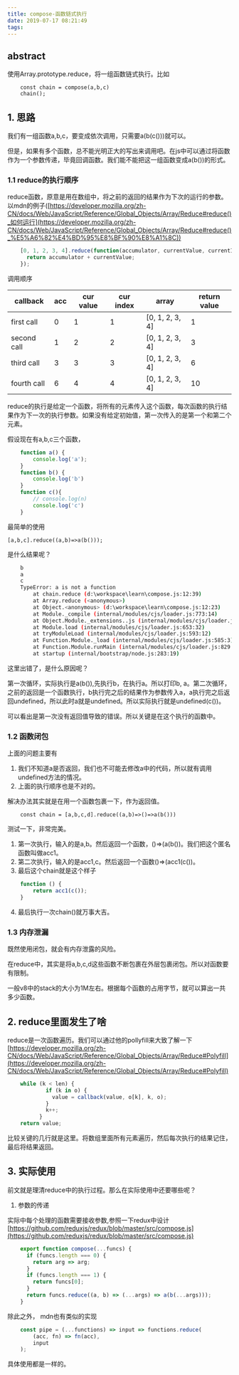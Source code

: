 ```yaml
---
title: compose-函数链式执行
date: 2019-07-17 08:21:49
tags:
---
```

## abstract

使用Array.prototype.reduce，将一组函数链式执行。比如
```
    const chain = compose(a,b,c)
    chain();
```
## 1. 思路

我们有一组函数a,b,c，要变成依次调用，只需要a(b(c()))就可以。

但是，如果有多个函数，总不能光明正大的写出来调用吧。在js中可以通过将函数作为一个参数传递，毕竟回调函数。我们能不能把这一组函数变成a(b())的形式。

### 1.1 reduce的执行顺序

reduce函数，原意是用在数组中，将之前的返回的结果作为下次的运行的参数。以mdn的例子([https://developer.mozilla.org/zh-CN/docs/Web/JavaScript/Reference/Global_Objects/Array/Reduce#reduce()_如何运行](https://developer.mozilla.org/zh-CN/docs/Web/JavaScript/Reference/Global_Objects/Array/Reduce#reduce()_%E5%A6%82%E4%BD%95%E8%BF%90%E8%A1%8C))
```js
    [0, 1, 2, 3, 4].reduce(function(accumulator, currentValue, currentIndex, array){
      return accumulator + currentValue;
    });
```
调用顺序

|callback|acc|cur value | cur index | array | return value|
|--|--|--|--|--|--|
first call | 0 | 1 | 1 | \[0, 1, 2, 3, 4\] | 1 |
second call | 1 | 2 | 2 | \[0, 1, 2, 3, 4\] | 3 |
third call | 3 | 3 | 3 | \[0, 1, 2, 3, 4\] |6 |
fourth call | 6 | 4 | 4 | \[0, 1, 2, 3, 4\] | 10 |

reduce的执行是给定一个函数，将所有的元素传入这个函数，每次函数的执行结果作为下一次的执行参数。如果没有给定初始值，第一次传入的是第一个和第二个元素。

假设现在有a,b,c三个函数，
```js
    function a() {
        console.log('a');
    }
    function b() {
        console.log('b')
    }
    function c(){
        // console.log(n)
        console.log('c')
    }
```
最简单的使用

    [a,b,c].reduce((a,b)=>a(b()));

是什么结果呢？
```bash
    b
    a
    c 
    TypeError: a is not a function
        at chain.reduce (d:\workspace\learn\compose.js:12:39)
        at Array.reduce (<anonymous>)
        at Object.<anonymous> (d:\workspace\learn\compose.js:12:23)
        at Module._compile (internal/modules/cjs/loader.js:773:14)
        at Object.Module._extensions..js (internal/modules/cjs/loader.js:787:10)
        at Module.load (internal/modules/cjs/loader.js:653:32)
        at tryModuleLoad (internal/modules/cjs/loader.js:593:12)
        at Function.Module._load (internal/modules/cjs/loader.js:585:3)
        at Function.Module.runMain (internal/modules/cjs/loader.js:829:12)
        at startup (internal/bootstrap/node.js:283:19)
```
这里出错了，是什么原因呢？

第一次循环，实际执行是a(b()),先执行b，在执行a。所以打印b, a。第二次循环，之前的返回是一个函数执行，b执行完之后的结果作为参数传入a，a执行完之后返回undefined，所以此时a就是undefined。所以实际执行就是undefined(c())。

可以看出是第一次没有返回值导致的错误。所以关键是在这个执行的函数中。

### 1.2 函数闭包

上面的问题主要有

1. 我们不知道a是否返回，我们也不可能去修改a中的代码，所以就有调用undefined方法的情况。
2. 上面的执行顺序也是不对的。

解决办法其实就是在用一个函数包裹一下，作为返回值。
```
    const chain = [a,b,c,d].reduce((a,b)=>()=>a(b()))
```
测试一下，非常完美。

1. 第一次执行，输入的是a,b。然后返回一个函数，()⇒(a(b())。我们把这个匿名函数叫做acc1。
2. 第二次执行，输入的是acc1,c。然后返回一个函数()⇒(acc1(c())。
3. 最后这个chain就是这个样子
```js
    function () {
    	return acc1(c());
    }
```
4. 最后执行一次chain()就万事大吉。

### 1.3 内存泄漏

既然使用闭包，就会有内存泄露的风险。

在reduce中，其实是将a,b,c,d这些函数不断包裹在外层包裹闭包。所以对函数要有限制。

一般v8中的stack的大小为1M左右。根据每个函数的占用字节，就可以算出一共多少函数。

## 2. reduce里面发生了啥

reduce是一次函数遍历。我们可以通过他的pollyfill来大致了解一下[https://developer.mozilla.org/zh-CN/docs/Web/JavaScript/Reference/Global_Objects/Array/Reduce#Polyfill](https://developer.mozilla.org/zh-CN/docs/Web/JavaScript/Reference/Global_Objects/Array/Reduce#Polyfill)
```js
    while (k < len) {
            if (k in o) {
              value = callback(value, o[k], k, o);
            }
            k++;
          }
    return value;
```
比较关键的几行就是这里。将数组里面所有元素遍历，然后每次执行的结果记住，最后将结果返回。

## 3. 实际使用

前文就是理清reduce中的执行过程。那么在实际使用中还要哪些呢？

1. 参数的传递

实际中每个处理的函数需要接收参数,参照一下redux中设计 [https://github.com/reduxjs/redux/blob/master/src/compose.js](https://github.com/reduxjs/redux/blob/master/src/compose.js)
```js
    export function compose(...funcs) {
      if (funcs.length === 0) {
        return arg => arg;
      }
      if (funcs.length === 1) {
        return funcs[0];
      }
      return funcs.reduce((a, b) => (...args) => a(b(...args)));
    }
```
除此之外， mdn也有类似的实现
```js
    const pipe = (...functions) => input => functions.reduce(
        (acc, fn) => fn(acc),
        input
    );
```
具体使用都是一样的。